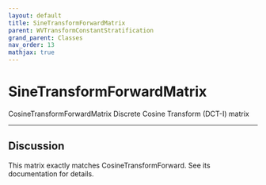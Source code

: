 ```yaml
---
layout: default
title: SineTransformForwardMatrix
parent: WVTransformConstantStratification
grand_parent: Classes
nav_order: 13
mathjax: true
---
```


#  SineTransformForwardMatrix

CosineTransformForwardMatrix  Discrete Cosine Transform (DCT-I) matrix


---

## Discussion

  This matrix exactly matches CosineTransformForward. See its documentation
  for details.
